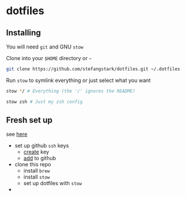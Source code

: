 # dotfiles

## Installing

You will need `git` and GNU `stow`

Clone into your `$HOME` directory or `~`

```bash
git clone https://github.com/stefangstark/dotfiles.git ~/.dotfiles
```

Run `stow` to symlink everything or just select what you want

```bash
stow */ # Everything (the '/' ignores the README)
```

```bash
stow zsh # Just my zsh config
```

## Fresh set up
see [here](https://www.chrisatmachine.com/posts/01-macos-developer-setup)

- set up github `ssh` keys
  - [create](https://docs.github.com/en/authentication/connecting-to-github-with-ssh/generating-a-new-ssh-key-and-adding-it-to-the-ssh-agent) key
  - [add](https://docs.github.com/en/authentication/connecting-to-github-with-ssh/adding-a-new-ssh-key-to-your-github-account) to github
- clone this repo
  - install `brew`
  - install `stow`
  - set up dotfiles with `stow`
- 
